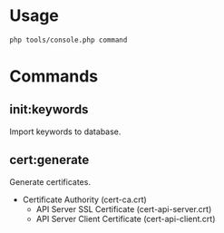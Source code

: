 # Usage

```bash
php tools/console.php command
```

# Commands

## init:keywords

Import keywords to database.

## cert:generate

Generate certificates.

- Certificate Authority (cert-ca.crt)
  - API Server SSL Certificate (cert-api-server.crt)
  - API Server Client Certificate (cert-api-client.crt)